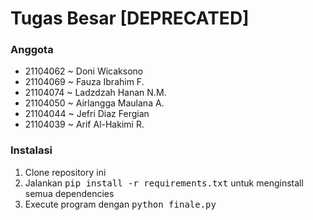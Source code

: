 # Tugas Besar [DEPRECATED]

### Anggota
- 21104062 ~ Doni Wicaksono
- 21104069 ~ Fauza Ibrahim F.
- 21104074 ~ Ladzdzah Hanan N.M.
- 21104050 ~ Airlangga Maulana A.
- 21104044 ~ Jefri Diaz Fergian
- 21104039 ~ Arif Al-Hakimi R.

### Instalasi
1. Clone repository ini
2. Jalankan <samp>pip install -r requirements.txt</samp> untuk menginstall semua dependencies
3. Execute program dengan <samp>python finale.py</samp>
